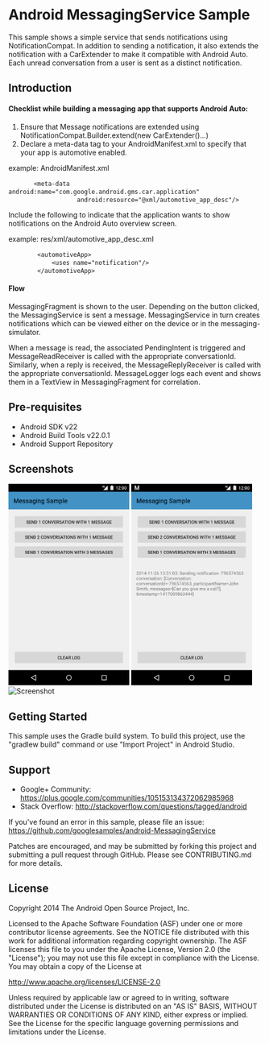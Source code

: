 
Android MessagingService Sample
===================================

This sample shows a simple service that sends notifications using
NotificationCompat. In addition to sending a notification, it also extends
the notification with a CarExtender to make it compatible with Android Auto.
Each unread conversation from a user is sent as a distinct notification.

Introduction
------------

#### Checklist while building a messaging app that supports Android Auto:
1. Ensure that Message notifications are extended using
NotificationCompat.Builder.extend(new CarExtender()...)
2. Declare a meta-data tag to your AndroidManifest.xml to specify that your app
is automotive enabled.

example: AndroidManifest.xml

```
       <meta-data android:name="com.google.android.gms.car.application"
                   android:resource="@xml/automotive_app_desc"/>
```

Include the following to indicate that the application wants to show notifications on
the Android Auto overview screen.

example: res/xml/automotive\_app\_desc.xml
```
        <automotiveApp>
            <uses name="notification"/>
        </automotiveApp>
```

#### Flow
MessagingFragment is shown to the user. Depending on the button clicked, the MessagingService is
sent a message. MessagingService in turn creates notifications which can be viewed either on the
device or in the messaging-simulator.

When a message is read, the associated PendingIntent is triggered and MessageReadReceiver is called
with the appropriate conversationId. Similarly, when a reply is received, the MessageReplyReceiver
is called with the appropriate conversationId. MessageLogger logs each event and shows them in a
TextView in MessagingFragment for correlation.

Pre-requisites
--------------

- Android SDK v22
- Android Build Tools v22.0.1
- Android Support Repository

Screenshots
-------------

<img src="screenshots/1-main.png" height="400" alt="Screenshot"/> <img src="screenshots/2-onemessage.png" height="400" alt="Screenshot"/> <img src="screenshots/3-threemessages.png" height="400" alt="Screenshot"/> 

Getting Started
---------------

This sample uses the Gradle build system. To build this project, use the
"gradlew build" command or use "Import Project" in Android Studio.

Support
-------

- Google+ Community: https://plus.google.com/communities/105153134372062985968
- Stack Overflow: http://stackoverflow.com/questions/tagged/android

If you've found an error in this sample, please file an issue:
https://github.com/googlesamples/android-MessagingService

Patches are encouraged, and may be submitted by forking this project and
submitting a pull request through GitHub. Please see CONTRIBUTING.md for more details.

License
-------

Copyright 2014 The Android Open Source Project, Inc.

Licensed to the Apache Software Foundation (ASF) under one or more contributor
license agreements.  See the NOTICE file distributed with this work for
additional information regarding copyright ownership.  The ASF licenses this
file to you under the Apache License, Version 2.0 (the "License"); you may not
use this file except in compliance with the License.  You may obtain a copy of
the License at

http://www.apache.org/licenses/LICENSE-2.0

Unless required by applicable law or agreed to in writing, software
distributed under the License is distributed on an "AS IS" BASIS, WITHOUT
WARRANTIES OR CONDITIONS OF ANY KIND, either express or implied.  See the
License for the specific language governing permissions and limitations under
the License.
